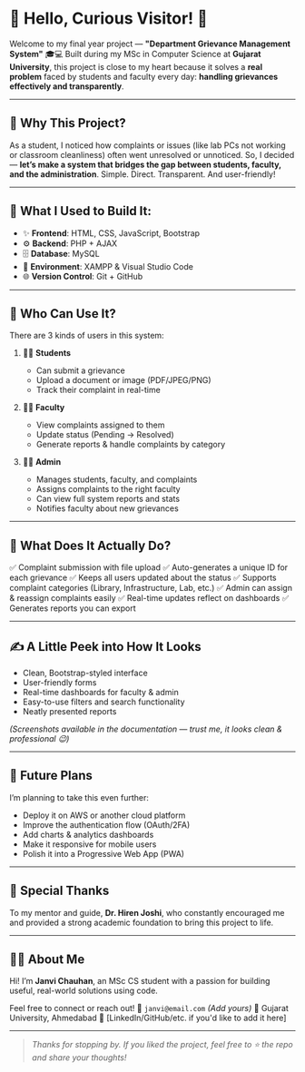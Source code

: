 
# 💬 Hello, Curious Visitor! 👋

Welcome to my final year project —
**"Department Grievance Management System"** 🎓💻
Built during my MSc in Computer Science at **Gujarat University**, this project is close to my heart because it solves a **real problem** faced by students and faculty every day: **handling grievances effectively and transparently**.

---

## 🌱 Why This Project?

As a student, I noticed how complaints or issues (like lab PCs not working or classroom cleanliness) often went unresolved or unnoticed.
So, I decided — **let’s make a system that bridges the gap between students, faculty, and the administration**. Simple. Direct. Transparent. And user-friendly!

---

## 🧰 What I Used to Build It:

* ✨ **Frontend**: HTML, CSS, JavaScript, Bootstrap
* ⚙️ **Backend**: PHP + AJAX
* 🗄️ **Database**: MySQL
* 🧪 **Environment**: XAMPP & Visual Studio Code
* 🌐 **Version Control**: Git + GitHub

---

## 👥 Who Can Use It?

There are 3 kinds of users in this system:

1. 👩‍🎓 **Students**

   * Can submit a grievance
   * Upload a document or image (PDF/JPEG/PNG)
   * Track their complaint in real-time

2. 👨‍🏫 **Faculty**

   * View complaints assigned to them
   * Update status (Pending → Resolved)
   * Generate reports & handle complaints by category

3. 👩‍💼 **Admin**

   * Manages students, faculty, and complaints
   * Assigns complaints to the right faculty
   * Can view full system reports and stats
   * Notifies faculty about new grievances

---

## 🧠 What Does It Actually Do?

✅ Complaint submission with file upload
✅ Auto-generates a unique ID for each grievance
✅ Keeps all users updated about the status
✅ Supports complaint categories (Library, Infrastructure, Lab, etc.)
✅ Admin can assign & reassign complaints easily
✅ Real-time updates reflect on dashboards
✅ Generates reports you can export

---

## ✍️ A Little Peek into How It Looks

* Clean, Bootstrap-styled interface
* User-friendly forms
* Real-time dashboards for faculty & admin
* Easy-to-use filters and search functionality
* Neatly presented reports

*(Screenshots available in the documentation — trust me, it looks clean & professional 😉)*

---

## 🚀 Future Plans

I’m planning to take this even further:

* Deploy it on AWS or another cloud platform
* Improve the authentication flow (OAuth/2FA)
* Add charts & analytics dashboards
* Make it responsive for mobile users
* Polish it into a Progressive Web App (PWA)

---

## 💖 Special Thanks

To my mentor and guide, **Dr. Hiren Joshi**, who constantly encouraged me and provided a strong academic foundation to bring this project to life.

---

## 🙋‍♀️ About Me

Hi! I’m **Janvi Chauhan**, an MSc CS student with a passion for building useful, real-world solutions using code.

Feel free to connect or reach out!
📧 `janvi@email.com` *(Add yours)*
📍 Gujarat University, Ahmedabad
🔗 \[LinkedIn/GitHub/etc. if you'd like to add it here]

---

> *Thanks for stopping by. If you liked the project, feel free to ⭐ the repo and share your thoughts!*





